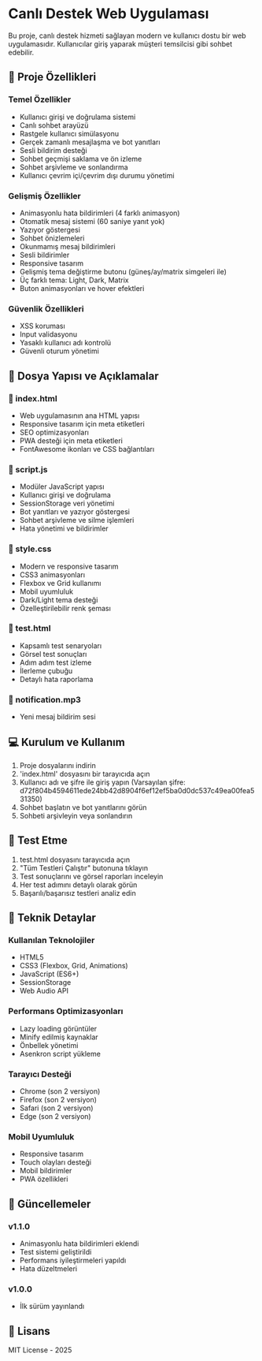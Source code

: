 # Canlı Destek Web Uygulaması

Bu proje, canlı destek hizmeti sağlayan modern ve kullanıcı dostu bir web uygulamasıdır. Kullanıcılar giriş yaparak müşteri temsilcisi gibi sohbet edebilir.

## 🔹 Proje Özellikleri

### Temel Özellikler
- Kullanıcı girişi ve doğrulama sistemi
- Canlı sohbet arayüzü
- Rastgele kullanıcı simülasyonu
- Gerçek zamanlı mesajlaşma ve bot yanıtları
- Sesli bildirim desteği
- Sohbet geçmişi saklama ve ön izleme
- Sohbet arşivleme ve sonlandırma
- Kullanıcı çevrim içi/çevrim dışı durumu yönetimi

### Gelişmiş Özellikler
- Animasyonlu hata bildirimleri (4 farklı animasyon)
- Otomatik mesaj sistemi (60 saniye yanıt yok)
- Yazıyor göstergesi
- Sohbet önizlemeleri
- Okunmamış mesaj bildirimleri
- Sesli bildirimler
- Responsive tasarım
- Gelişmiş tema değiştirme butonu (güneş/ay/matrix simgeleri ile)
- Üç farklı tema: Light, Dark, Matrix
- Buton animasyonları ve hover efektleri

### Güvenlik Özellikleri
- XSS koruması
- Input validasyonu
- Yasaklı kullanıcı adı kontrolü
- Güvenli oturum yönetimi

## 📁 Dosya Yapısı ve Açıklamalar

### 📌 index.html
- Web uygulamasının ana HTML yapısı
- Responsive tasarım için meta etiketleri
- SEO optimizasyonları
- PWA desteği için meta etiketleri
- FontAwesome ikonları ve CSS bağlantıları

### 📌 script.js
- Modüler JavaScript yapısı
- Kullanıcı girişi ve doğrulama
- SessionStorage veri yönetimi
- Bot yanıtları ve yazıyor göstergesi
- Sohbet arşivleme ve silme işlemleri
- Hata yönetimi ve bildirimler

### 📌 style.css
- Modern ve responsive tasarım
- CSS3 animasyonları
- Flexbox ve Grid kullanımı
- Mobil uyumluluk
- Dark/Light tema desteği
- Özelleştirilebilir renk şeması

### 📌 test.html
- Kapsamlı test senaryoları
- Görsel test sonuçları
- Adım adım test izleme
- İlerleme çubuğu
- Detaylı hata raporlama

### 📌 notification.mp3
- Yeni mesaj bildirim sesi

## 💻 Kurulum ve Kullanım

1. Proje dosyalarını indirin
2. 'index.html' dosyasını bir tarayıcıda açın
3. Kullanıcı adı ve şifre ile giriş yapın (Varsayılan şifre: d72f804b4594611ede24bb42d8904f6ef12ef5ba0d0dc537c49ea00fea531350)
4. Sohbet başlatın ve bot yanıtlarını görün
5. Sohbeti arşivleyin veya sonlandırın

## 🔧 Test Etme

1. test.html dosyasını tarayıcıda açın
2. "Tüm Testleri Çalıştır" butonuna tıklayın
3. Test sonuçlarını ve görsel raporları inceleyin
4. Her test adımını detaylı olarak görün
5. Başarılı/başarısız testleri analiz edin

## 📌 Teknik Detaylar

### Kullanılan Teknolojiler
- HTML5
- CSS3 (Flexbox, Grid, Animations)
- JavaScript (ES6+)
- SessionStorage
- Web Audio API

### Performans Optimizasyonları
- Lazy loading görüntüler
- Minify edilmiş kaynaklar
- Önbellek yönetimi
- Asenkron script yükleme

### Tarayıcı Desteği
- Chrome (son 2 versiyon)
- Firefox (son 2 versiyon)
- Safari (son 2 versiyon)
- Edge (son 2 versiyon)

### Mobil Uyumluluk
- Responsive tasarım
- Touch olayları desteği
- Mobil bildirimler
- PWA özellikleri

## 🔄 Güncellemeler

### v1.1.0
- Animasyonlu hata bildirimleri eklendi
- Test sistemi geliştirildi
- Performans iyileştirmeleri yapıldı
- Hata düzeltmeleri

### v1.0.0
- İlk sürüm yayınlandı

## 📝 Lisans
MIT License - 2025

